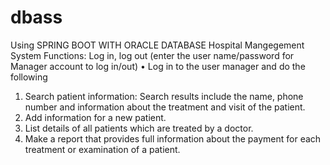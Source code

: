 # dbass
Using SPRING BOOT WITH ORACLE DATABASE
  Hospital Mangegement System
Functions:
Log in, log out (enter the user name/password for Manager account to log
in/out)
• Log in to the user manager and do the following
1. Search patient information: Search results include the name, phone number
and information about the treatment and visit of the patient.
2. Add information for a new patient.
3. List details of all patients which are treated by a doctor.
4. Make a report that provides full information about the payment for each
treatment or examination of a patient.
